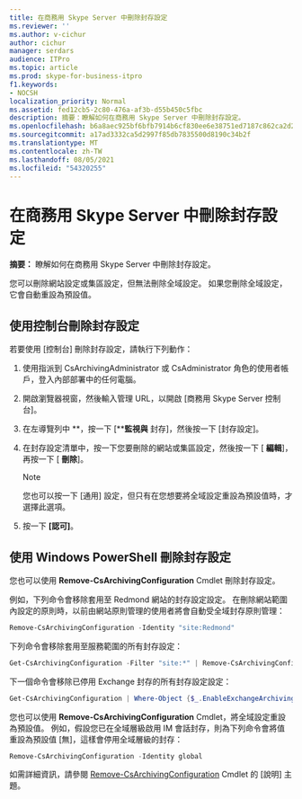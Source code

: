 ```yaml
---
title: 在商務用 Skype Server 中刪除封存設定
ms.reviewer: ''
ms.author: v-cichur
author: cichur
manager: serdars
audience: ITPro
ms.topic: article
ms.prod: skype-for-business-itpro
f1.keywords:
- NOCSH
localization_priority: Normal
ms.assetid: fed12cb5-2c80-476a-af3b-d55b450c5fbc
description: 摘要：瞭解如何在商務用 Skype Server 中刪除封存設定。
ms.openlocfilehash: b6a8aec925bf6bfb7914b6cf830ee6e38751ed7187c862ca2d26104ca3384f39
ms.sourcegitcommit: a17ad3332ca5d2997f85db7835500d8190c34b2f
ms.translationtype: MT
ms.contentlocale: zh-TW
ms.lasthandoff: 08/05/2021
ms.locfileid: "54320255"
---
```

# <a name="delete-an-archiving-configuration-in-skype-for-business-server"></a>在商務用 Skype Server 中刪除封存設定

**摘要：** 瞭解如何在商務用 Skype Server 中刪除封存設定。
  
您可以刪除網站設定或集區設定，但無法刪除全域設定。 如果您刪除全域設定，它會自動重設為預設值。
  
## <a name="delete-an-archiving-configuration-by-using-the-control-panel"></a>使用控制台刪除封存設定

若要使用 [控制台] 刪除封存設定，請執行下列動作：
  
1. 使用指派到 CsArchivingAdministrator 或 CsAdministrator 角色的使用者帳戶，登入內部部署中的任何電腦。 
    
2. 開啟瀏覽器視窗，然後輸入管理 URL，以開啟 [商務用 Skype Server 控制台]。 
    
3. 在左導覽列中 **，按一下 [****監視與** 封存]，然後按一下 [封存設定]。
    
4. 在封存設定清單中，按一下您要刪除的網站或集區設定，然後按一下 [ **編輯**]，再按一下 [ **刪除**]。
    
    > [!NOTE]
    > 您也可以按一下 [通用] 設定，但只有在您想要將全域設定重設為預設值時，才選擇此選項。 
  
5. 按一下 **[認可]**。
    
## <a name="delete-an-archiving-configuration-by-using-windows-powershell"></a>使用 Windows PowerShell 刪除封存設定

您也可以使用 **Remove-CsArchivingConfiguration** Cmdlet 刪除封存設定。
  
例如，下列命令會移除套用至 Redmond 網站的封存設定設定。 在刪除網站範圍內設定的原則時，以前由網站原則管理的使用者將會自動受全域封存原則管理：
  
```PowerShell
Remove-CsArchivingConfiguration -Identity "site:Redmond"
```

下列命令會移除套用至服務範圍的所有封存設定：
  
```PowerShell
Get-CsArchivingConfiguration -Filter "site:*" | Remove-CsArchivingConfiguration
```

下一個命令會移除已停用 Exchange 封存的所有封存設定設定：
  
```PowerShell
Get-CsArchivingConfiguration | Where-Object {$_.EnableExchangeArchiving -eq $False} | Remove-CsArchivingConfiguration
```

您也可以使用 **Remove-CsArchivingConfiguration** Cmdlet，將全域設定重設為預設值。 例如，假設您已在全域層級啟用 IM 會話封存，則為下列命令會將值重設為預設值 [無]，這樣會停用全域層級的封存：
  
```PowerShell
Remove-CsArchivingConfiguration -Identity global
```

如需詳細資訊，請參閱 [Remove-CsArchivingConfiguration](/powershell/module/skype/remove-csarchivingconfiguration?view=skype-ps) Cmdlet 的 [說明] 主題。